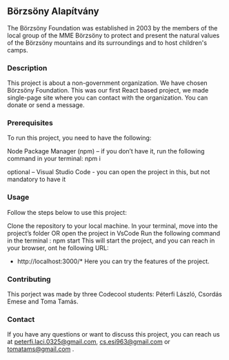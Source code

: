 ## Börzsöny Alapítvány
The Börzsöny Foundation was established in 2003 by the members of the local group of the MME Börzsöny to protect and present the natural values of the Börzsöny mountains and its surroundings and to host children's camps.

### Description
This project is about a non-government organization. We have chosen Börzsöny Foundation. This was our first React based project, we made single-page site where you can contact with the organization. You can donate or send a message.

### Prerequisites
To run this project, you need to have the following:

Node Package Manager (npm) – if you don’t have it, run the following command in your terminal: npm i

optional – Visual Studio Code  - you can open the project in this, but not mandatory to have it

### Usage
Follow the steps below to use this project:

Clone the repository to your local machine.
In your terminal, move into the project’s folder  OR open the project in VsCode
Run the following command in the terminal : npm start
This will start the project, and you can reach in your browser, ont he following URL: 
* http://localhost:3000/*
Here you can try the features of the project.

### Contributing
This porject was made by three Codecool students: Péterfi László, Csordás Emese and Toma Tamás.

### Contact
If you have any questions or want to discuss this project, you can reach us at peterfi.laci.0325@gmail.com, cs.esi963@gmail.com or tomatams@gmail.com .
